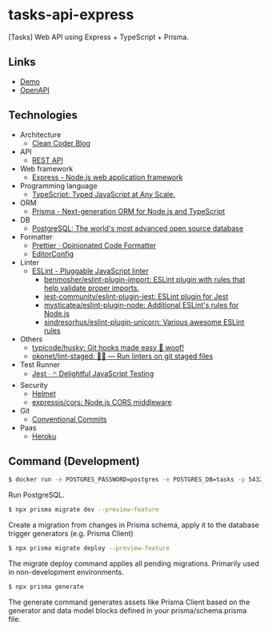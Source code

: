 # tasks-api-express

[Tasks] Web API using Express + TypeScript + Prisma.

## Links

- [Demo](https://tasks-api-express.herokuapp.com/api/v1/tasks)
- [OpenAPI](https://macchiitaka.github.io/tasks-api-express/)

## Technologies

- Architecture
  - [Clean Coder Blog](https://blog.cleancoder.com/uncle-bob/2012/08/13/the-clean-architecture.html)
- API
  - [REST API](https://www.redhat.com/en/topics/api/what-is-a-rest-api)
- Web framework
  - [Express - Node.js web application framework](https://expressjs.com/)
- Programming language
  - [TypeScript: Typed JavaScript at Any Scale.](https://www.typescriptlang.org/)
- ORM
  - [Prisma - Next-generation ORM for Node.js and TypeScript](https://www.prisma.io/)
- DB
  - [PostgreSQL: The world's most advanced open source database](https://www.postgresql.org/)
- Formatter
  - [Prettier · Opinionated Code Formatter](https://prettier.io/)
  - [EditorConfig](https://editorconfig.org/)
- Linter
  - [ESLint - Pluggable JavaScript linter](https://eslint.org/)
    - [benmosher/eslint-plugin-import: ESLint plugin with rules that help validate proper imports.](https://github.com/benmosher/eslint-plugin-import)
    - [jest-community/eslint-plugin-jest: ESLint plugin for Jest](https://github.com/jest-community/eslint-plugin-jest)
    - [mysticatea/eslint-plugin-node: Additional ESLint's rules for Node.js](https://github.com/mysticatea/eslint-plugin-node#readme)
    - [sindresorhus/eslint-plugin-unicorn: Various awesome ESLint rules](https://github.com/sindresorhus/eslint-plugin-unicorn)
- Others
  - [typicode/husky: Git hooks made easy 🐶 woof!](https://github.com/typicode/husky)
  - [okonet/lint-staged: 🚫💩 — Run linters on git staged files](https://github.com/okonet/lint-staged)
- Test Runner
  - [Jest · 🃏 Delightful JavaScript Testing](https://jestjs.io/)
- Security
  - [Helmet](https://helmetjs.github.io/)
  - [expressjs/cors: Node.js CORS middleware](https://github.com/expressjs/cors#readme)
- Git
  - [Conventional Commits](https://www.conventionalcommits.org/ja/v1.0.0/)
- Paas
  - [Heroku](https://jp.heroku.com/)

## Command (Development)

```bash
$ docker run -e POSTGRES_PASSWORD=postgres -e POSTGRES_DB=tasks -p 5432:5432 postgres:12
```

Run PostgreSQL.

```bash
$ npx prisma migrate dev --preview-feature
```

Create a migration from changes in Prisma schema, apply it to the database trigger generators (e.g. Prisma Client)

```bash
$ npx prisma migrate deploy --preview-feature
```

The migrate deploy command applies all pending migrations. Primarily used in non-development environments.

```bash
$ npx prisma generate
```

The generate command generates assets like Prisma Client based on the generator and data model blocks defined in your prisma/schema.prisma file.
